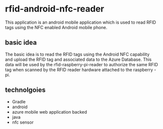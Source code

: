 # rfid-android-nfc-reader

This application is an android mobile application which is used to read RFID tags using the NFC enabled Android mobile phone. 

## basic idea
The basic idea is to read the RFID tags using the Android NFC capability and upload the RFID tag and associated data to the Azure Database. This data will be used by the rfid-raspberry-pi-reader to authorize the same RFID tag when scanned by the RFID reader hardware attached to the raspberry -pi. 

## technolgoies
- Gradle
- android 
- azure mobile web application backed
- java
- nfc sensor
